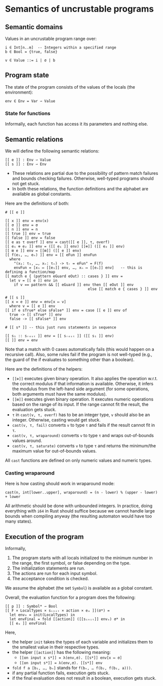 # Semantics of uncrustable programs

## Semantic domains

Values in an uncrustable program range over:

```
i ∈ Int[n..m]  -- Integers within a specified range
b ∈ Bool = {true, false}

v ∈ Value ::= i | σ | b
```

## Program state

The state of the program consists of the values of the locals (the environment):

```
env ∈ Env = Var ⇀ Value
```

### State for functions

Informally, each function has access it its parameters and nothing else.

## Semantic relations

We will define the following semantic relations:

```
[[ e ]] : Env ⇀ Value
[[ s ]] : Env ⇀ Env
```

- These relations are partial due to the possibility of pattern match failures
  and bounds checking failures.  Otherwise, well-typed programs should not get
  stuck.
- In both these relations, the function definitions and the alphabet are
  available as global constants.
  
Here are the definitions of both:

```
# [[ e ]]

[[ x ]] env = env(x)
[[ σ ]] env = σ
[[ n ]] env = n
[[ true ]] env = true
[[ false ]] env = false
[[ e as τ overf ]] env = cast([[ e ]], τ, overf)
[[ e₁ ⊕ e₂ ]] env = ([[ e₁ ]] env) [[⊕]] ([[ e₂ ]] env)
[[ ⊞ e ]] env = [[⊞]] ([[ e ]] env)
[[ f(e₁, …, eₙ) ]] env = [[ eFun ]] envFun
  where
    "(x₁: τ₁, …, xₙ: τₙ) -> τᵣ = eFun" = F(f)
    envFun = [x₁ ↦ [[e₁]] env, …, xₙ ↦ [[eₙ]] env]   -- this is defining a function/map
[[ match e { (pattern eGuard eOut) :: cases } ]] env =
  let v = [[ e ]] env in
    if v == pattern && [[ eGuard ]] env then [[ eOut ]] env
                                      else [[ match e { cases } ]] env
                                      
# [[ s ]]
[[ x = e ]] env = env[x ↦ v]
  where v = [[ e ]] env
[[ if e sTrue* else sFalse* ]] env = case [[ e ]] env of
  true -> [[ sTrue* ]] env
  false -> [[ sFalse* ]] env
    
# [[ s* ]] -- this just runs statements in sequence

[[ s₁ :: sᵣₑₛₜ ]] env = [[ sᵣₑₛₜ ]] ([[ s₁ ]] env)
[[ ]] env = env
```

Note that a match with 0 cases automatically fails (this would happen on a
recursive call).  Also, some rules fail if the program is not well-typed (e.g.,
the guard of the if evaluates to something other than a boolean).

Here are the definitions of the helpers:

- `[[⊕]]` executes given binary operation.  It also applies the operation
  w.r.t. the correct modulus if that information is available.  Otherwise, it
  infers the modulus from the left-hand side argument (for some operations, both
  arguments must have the same modulus).
- `[[⊞]]` executes given binary operation.  It executes numeric operations based
  on the range of its input.  If the range cannot fit the result, the evaluation
  gets stuck.
- `τ` in `cast(v, τ, overf)` has to be an integer type, `v` should also be an
  integer.  Otherwise, casting would get stuck.
- `cast(v, τ, fail)` converts `v` to type `τ` and fails if the result cannot fit in `τ`.
- `cast(v, τ, wraparound)` converts `v` to type `τ` and wraps out-of-bounds values around.
- `cast(v, τ, saturate)` converts `v` to type `τ` and returns the minimum/the
  maximum value for out-of-bounds values.
  
All `cast` functions are defined on only numeric values and numeric types.

### Casting wraparound

Here is how casting should work in wraparound mode:

```
cast(n, int[lower..upper], wraparound) = (n - lower) % (upper - lower) + lower
```

All arithmetic should be done with unbounded integers.  In practice, doing
everything with `i64` in Rust should suffice because we cannot handle large
bounds when compiling anyway (the resulting automaton would have too many
states).

## Execution of the program

Informally,
1. The program starts with all locals initialized to the minimum number in the
   range, the first symbol, or false depending on the type.
2. The initialization statements are run.
3. The actions are run for each input symbol.
4. The acceptance condition is checked.


We assume the alphabet (the set `Symbol`) is available as a global constant.

Overall, the evaluation function for a program does the following:

```
[[ p ]] : Symbol* ⇀ Bool
[[ F × LocalTypes × sᵢₙᵢₜ × action × eₐ ]](σ*) =
  let env₀ = init(LocalTypes) in
  let envFinal = fold [[action]] ([[sᵢₙᵢₜ]] envₒ) σ* in
  [[ eₐ ]] envFinal
```

Here,
- the helper `init` takes the types of each variable and initializes them to the
  smallest value in their respective types.
- the helper `[[action]]` has the following meaning:
  - `[[on input x s*]] = λ(env,σ). [[s*]] env[x ↦ σ]`
  - `[[on input s*]] = λ(env,σ). [[s*]] env`
- `fold f a [b₁, …, bₙ]` stands for `f(bₙ, … f(b₂, f(b₁, a)))`.
- if any partial function fails, execution gets stuck.
- if the final evaluation does not result in a boolean, execution gets stuck. 